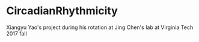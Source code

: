 # CircadianRhythmicity
Xiangyu Yao's project during his rotation at Jing Chen's lab at Virginia Tech 2017 fall
